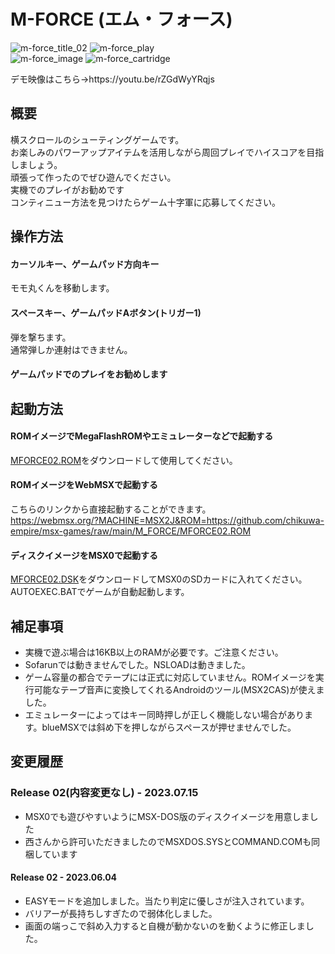 # M-FORCE (エム・フォース)

![m-force_title_02](https://github.com/chikuwa-empire/msx-games/assets/124578804/0bcaedbe-125a-487a-8fbd-d65f4ed14b8c)
![m-force_play](https://github.com/chikuwa-empire/msx-games/assets/124578804/9cfc904d-0038-4280-90da-28107ebacbbd)
<br>
![m-force_image](https://github.com/chikuwa-empire/msx-games/assets/124578804/dd0c75c8-323f-4932-a4b9-b023128619fe)
![m-force_cartridge](https://github.com/chikuwa-empire/msx-games/assets/124578804/eafc5c56-7169-4550-9f6f-c7a56cb4d71e)


<p>デモ映像はこちら→https://youtu.be/rZGdWyYRqjs</p>

## 概要
横スクロールのシューティングゲームです。<br>
お楽しみのパワーアップアイテムを活用しながら周回プレイでハイスコアを目指しましょう。<br>
頑張って作ったのでぜひ遊んでください。<br>
実機でのプレイがお勧めです<br>
コンティニュー方法を見つけたらゲーム十字軍に応募してください。

## 操作方法
#### カーソルキー、ゲームパッド方向キー
モモ丸くんを移動します。
#### スペースキー、ゲームパッドAボタン(トリガー1)
弾を撃ちます。<br>
通常弾しか連射はできません。
#### ゲームパッドでのプレイをお勧めします

## 起動方法
#### ROMイメージでMegaFlashROMやエミュレーターなどで起動する
[MFORCE02.ROM](https://github.com/chikuwa-empire/msx-games/raw/main/M_FORCE/MFORCE02.ROM)をダウンロードして使用してください。
#### ROMイメージをWebMSXで起動する
こちらのリンクから直接起動することができます。<br>
https://webmsx.org/?MACHINE=MSX2J&ROM=https://github.com/chikuwa-empire/msx-games/raw/main/M_FORCE/MFORCE02.ROM
#### ディスクイメージをMSX0で起動する
[MFORCE02.DSK](https://github.com/chikuwa-empire/msx-games/raw/main/M_FORCE/MFORCE02.DSK)をダウンロードしてMSX0のSDカードに入れてください。<br>
AUTOEXEC.BATでゲームが自動起動します。

## 補足事項
* 実機で遊ぶ場合は16KB以上のRAMが必要です。ご注意ください。
* Sofarunでは動きませんでした。NSLOADは動きました。
* ゲーム容量の都合でテープには正式に対応していません。ROMイメージを実行可能なテープ音声に変換してくれるAndroidのツール(MSX2CAS)が使えました。
* エミュレーターによってはキー同時押しが正しく機能しない場合があります。blueMSXでは斜め下を押しながらスペースが押せませんでした。

## 変更履歴
### Release 02(内容変更なし) - 2023.07.15
* MSX0でも遊びやすいようにMSX-DOS版のディスクイメージを用意しました
* 西さんから許可いただきましたのでMSXDOS.SYSとCOMMAND.COMも同梱しています
#### Release 02 - 2023.06.04
* EASYモードを追加しました。当たり判定に優しさが注入されています。
* バリアーが長持ちしすぎたので弱体化しました。
* 画面の端っこで斜め入力すると自機が動かないのを動くように修正しました。
